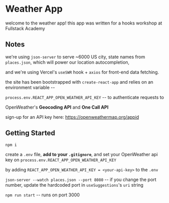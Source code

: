 # Weather App

welcome to the weather app! this app was written for a hooks workshop at Fullstack Academy

## Notes

we're using `json-server` to serve ~6000 US city, state names from `places.json`, which will power our location autocompletion,

and we're using Vercel's `useSWR` hook + `axios` for front-end data fetching.

the site has been bootstrapped with `create-react-app` and relies on an environment variable --

`process.env.REACT_APP_OPEN_WEATHER_API_KEY` -- to authenticate requests to

OpenWeather's <strong>Geocoding API</strong> and <strong>One Call API</strong>

sign-up for an API key here: https://openweathermap.org/appid

## Getting Started

`npm i`

create a `.env` file, <strong>add to your `.gitignore`</strong>, and set your OpenWeather api key on `process.env.REACT_APP_OPEN_WEATHER_API_KEY`

by adding `REACT_APP_OPEN_WEATHER_API_KEY = <your-api-key>` to the `.env`

`json-server --watch places.json --port 8080` -- if you change the port number, update the hardcoded port in `useSuggestions`'s `uri` string

`npm run start` -- runs on port 3000
